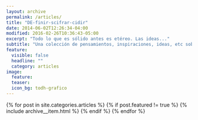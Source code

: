```yaml
---
layout: archive
permalink: /articles/
title: "DE-finir-scifrar-cidir"
date: 2014-06-02T12:26:34-04:00
modified: 2016-02-26T10:36:43-05:00
excerpt: "Todo lo que es sólido antes es etéreo. Las ideas..."
subtitle: "Una colección de pensamientos, inspiraciones, ideas, etc sobre todos aquellos temas que me interesan. Todo es mente y luego cualquier otra cosa pero lo primero siempre se manifiesta en lo mental."
feature:
  visible: false
  headline: ""
  category: articles
image:
  feature:
  teaser:
  icon_bg: todh-grafico
---
```


{% for post in site.categories.articles %}
  {% if post.featured != true %}
  {% include archive__item.html %}
  {% endif %}
{% endfor %}
